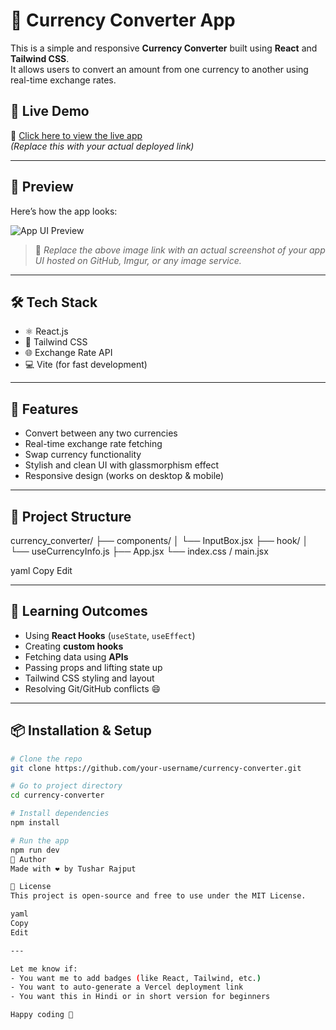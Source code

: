 # 💱 Currency Converter App

This is a simple and responsive **Currency Converter** built using **React** and **Tailwind CSS**.  
It allows users to convert an amount from one currency to another using real-time exchange rates.

## 🚀 Live Demo

🔗 [Click here to view the live app](https://your-vercel-link.vercel.app/)  
*(Replace this with your actual deployed link)*

---

## 📸 Preview

Here’s how the app looks:

![App UI Preview](https://user-images.githubusercontent.com/your-github-id/project-screenshot.png)

> 📌 *Replace the above image link with an actual screenshot of your app UI hosted on GitHub, Imgur, or any image service.*



---

## 🛠 Tech Stack

- ⚛️ React.js
- 🎨 Tailwind CSS
- 🌐 Exchange Rate API
- 💻 Vite (for fast development)

---

## 🧠 Features

- Convert between any two currencies
- Real-time exchange rate fetching
- Swap currency functionality
- Stylish and clean UI with glassmorphism effect
- Responsive design (works on desktop & mobile)

---

## 📁 Project Structure

currency_converter/
├── components/
│ └── InputBox.jsx
├── hook/
│ └── useCurrencyInfo.js
├── App.jsx
└── index.css / main.jsx

yaml
Copy
Edit

---

## 🧪 Learning Outcomes

- Using **React Hooks** (`useState`, `useEffect`)
- Creating **custom hooks**
- Fetching data using **APIs**
- Passing props and lifting state up
- Tailwind CSS styling and layout
- Resolving Git/GitHub conflicts 😄

---

## 📦 Installation & Setup

```bash
# Clone the repo
git clone https://github.com/your-username/currency-converter.git

# Go to project directory
cd currency-converter

# Install dependencies
npm install

# Run the app
npm run dev
🙌 Author
Made with ❤️ by Tushar Rajput

📃 License
This project is open-source and free to use under the MIT License.

yaml
Copy
Edit

---

Let me know if:
- You want me to add badges (like React, Tailwind, etc.)
- You want to auto-generate a Vercel deployment link
- You want this in Hindi or in short version for beginners

Happy coding 🚀
